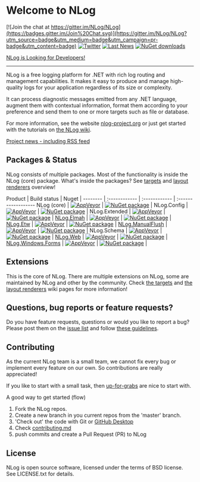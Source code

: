 Welcome to NLog
===

[![Join the chat at https://gitter.im/NLog/NLog](https://badges.gitter.im/Join%20Chat.svg)](https://gitter.im/NLog/NLog?utm_source=badge&utm_medium=badge&utm_campaign=pr-badge&utm_content=badge)
[![Twitter](https://img.shields.io/badge/Twitter-NLogOfficial-blue.svg)](https://twitter.com/nlogofficial)
[![Last News](https://img.shields.io/badge/News-31_aug_2015-orange.svg)](http://nlog-project.org/archives/)
[![NuGet downloads](https://img.shields.io/nuget/dt/NLog.svg)](https://www.nuget.org/packages/NLog)
 


<!--[![Pre-release version](https://img.shields.io/nuget/vpre/NLog.svg)](https://www.nuget.org/packages/NLog)--> 



[NLog is Looking for Developers!](http://nlog-project.org/2015/08/05/NLog-is-looking-for-developers.html)

---

NLog is a free logging platform for .NET with rich log routing and management 
capabilities. It makes it easy to produce and manage high-quality logs for 
your application regardless of its size or complexity. 

It can process diagnostic messages emitted from any .NET language, augment 
them with contextual information, format them according to your preference 
and send them to one or more targets such as file or database. 

For more information, see the website [nlog-project.org](http://nlog-project.org)
or just get started with the tutorials on [the NLog wiki](https://github.com/NLog/NLog/wiki).

[Project news - including RSS feed](http://nlog-project.org/archives/)

Packages & Status
---
NLog consists of multiple packages. Most of the functionality is inside the NLog (core) package. What's inside the packages? See [targets](https://github.com/NLog/NLog/wiki/Targets) and [layout renderers](https://github.com/NLog/NLog/wiki/Layout-Renderers) overview!

Product  | Build status | Nuget |
-------- | :------------ | :------------ | :------------------
NLog (core)                                                         | [![AppVeyor](https://img.shields.io/appveyor/ci/Xharze/nlog-134/master.svg)](https://ci.appveyor.com/project/Xharze/nlog-134/branch/master)                   | [![NuGet package](https://img.shields.io/nuget/v/NLog.svg)](https://www.nuget.org/packages/NLog)                                 |
NLog.Config                                                         | [![AppVeyor](https://img.shields.io/appveyor/ci/Xharze/nlog-134/master.svg)](https://ci.appveyor.com/project/Xharze/nlog-134/branch/master)                   | [![NuGet package](https://img.shields.io/nuget/v/NLog.Config.svg)](https://www.nuget.org/packages/NLog.Config)                                 |
NLog.Extended                                                       | [![AppVeyor](https://img.shields.io/appveyor/ci/Xharze/nlog-134/master.svg)](https://ci.appveyor.com/project/Xharze/nlog-134/branch/master)                   | [![NuGet package](https://img.shields.io/nuget/v/NLog.Extended.svg)](https://www.nuget.org/packages/NLog.Extended)               |
[NLog.Elmah](https://github.com/NLog/NLog.Elmah)                    | [![AppVeyor](https://img.shields.io/appveyor/ci/Xharze/nlog-Elmah/master.svg)](https://ci.appveyor.com/project/Xharze/nlog-Elmah/branch/master)               | [![NuGet package](https://img.shields.io/nuget/v/NLog.Elmah.svg)](https://www.nuget.org/packages/NLog.Elmah)                     |
[NLog.Etw](https://github.com/NLog/NLog.Etw)                        | [![AppVeyor](https://img.shields.io/appveyor/ci/Xharze/nlog-Etw/master.svg)](https://ci.appveyor.com/project/Xharze/nlog-Etw/branch/master)                   | [![NuGet package](https://img.shields.io/nuget/v/NLog.Etw.svg)](https://www.nuget.org/packages/NLog.Etw)                         |
[NLog.ManualFlush](https://github.com/NLog/NLog.ManualFlush)        | [![AppVeyor](https://img.shields.io/appveyor/ci/Xharze/nlog-ManualFlush/master.svg)](https://ci.appveyor.com/project/Xharze/nlog-ManualFlush/branch/master)   | [![NuGet package](https://img.shields.io/nuget/v/NLog.ManualFlush.svg)](https://www.nuget.org/packages/NLog.ManualFlush)         |
NLog.Schema                                                         | [![AppVeyor](https://img.shields.io/appveyor/ci/Xharze/nlog-134/master.svg)](https://ci.appveyor.com/project/Xharze/nlog-134/branch/master)                   | [![NuGet package](https://img.shields.io/nuget/v/NLog.Schema.svg)](https://www.nuget.org/packages/NLog.Schema)                                 |
[NLog.Web](https://github.com/NLog/NLog.Web)                        | [![AppVeyor](https://img.shields.io/appveyor/ci/Xharze/nlog-web/master.svg)](https://ci.appveyor.com/project/Xharze/nlog-web/branch/master)                   | [![NuGet package](https://img.shields.io/nuget/v/NLog.Web.svg)](https://www.nuget.org/packages/NLog.Web)                         |
[NLog.Windows.Forms](https://github.com/NLog/NLog.Windows.Forms)    | [![AppVeyor](https://img.shields.io/appveyor/ci/Xharze/nlog-windows/master.svg)](https://ci.appveyor.com/project/Xharze/nlog-windows/branch/master)           | [![NuGet package](https://img.shields.io/nuget/v/NLog.Windows.Forms.svg)](https://www.nuget.org/packages/NLog.Windows.Forms)     |




Extensions
---
This is the core of NLog. There are multiple extensions on NLog, some are maintained by NLog and other by the community. Check [the targets](https://github.com/NLog/NLog/wiki/Targets#targets) and [the layout renderers](https://github.com/NLog/NLog/wiki/Layout-Renderers#layout-renderers) wiki pages for more information!


Questions, bug reports or feature requests?
---
Do you have feature requests, questions or would you like to report a bug? Please post them on the [issue list](https://github.com/NLog/NLog/issues) and follow [these guidelines](CONTRIBUTING.md).


Contributing
---
As the current NLog team is a small team, we cannot fix every bug or implement every feature on our own. So contributions are really appreciated!

If you like to start with a small task, then
[up-for-grabs](https://github.com/NLog/NLog/issues?utf8=%E2%9C%93&q=is%3Aopen+is%3Aissue+label%3Aup-for-grabs+-label%3A%22almost+ready%22+)  are nice to start with.


A good way to get started (flow)


1. Fork the NLog repos. 
1. Create a new branch in you current repos from the 'master' branch.
1. 'Check out' the code with Git or [GitHub Desktop](https://desktop.github.com/)
1. Check [contributing.md](https://github.com/NLog/NLog/blob/master/CONTRIBUTING.md#sync-projects)
1. push commits and create a Pull Request (PR) to NLog


License
---
NLog is open source software, licensed under the terms of BSD license. 
See LICENSE.txt for details.
